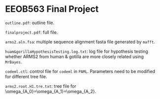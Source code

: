 # EEOB563 Final Project

`outline.pdf`: outline file.

`finalproject.pdf`: full file.

`arms2.aln.fsa`: multiple sequence alignment fasta file generated by `mafft`.

`huam&gorillaHypothesisTesting.log.txt`: log file for hypothesis testing whether ARMS2 from human & gotilla are more closely related using `MrBayes`.

`codeml.ctl`: control file for `codeml` in `PAML`. Parameters need to be modified for different tree file.

`arms2.root.H1.tre.txt`: tree file for \omega_{A_0}=\omega_{A_1}=\omega_{A_2}.


